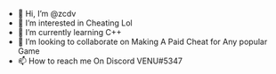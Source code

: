 - 👋 Hi, I’m @zcdv
- 👀 I’m interested in Cheating Lol 
- 🌱 I’m currently learning C++
- 💞️ I’m looking to collaborate on Making A Paid Cheat for Any popular Game 
- 📫 How to reach me On Discord VENU#5347

<!---
zcdv/zcdv is a ✨ special ✨ repository because its `README.md` (this file) appears on your GitHub profile.
You can click the Preview link to take a look at your changes.
--->
